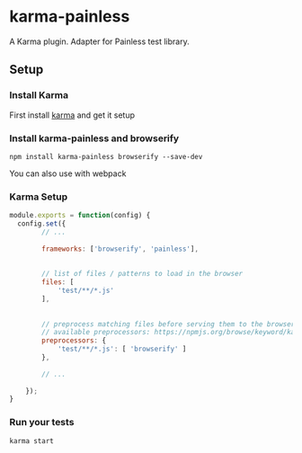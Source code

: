 # karma-painless
A Karma plugin. Adapter for Painless test library.

## Setup

### Install Karma
First install [karma](https://karma-runner.github.io/0.13/intro/installation.html) and get it setup


### Install karma-painless and browserify

```
npm install karma-painless browserify --save-dev
```
You can also use with webpack

### Karma Setup
```js
module.exports = function(config) {
  config.set({
        // ...
        
        frameworks: ['browserify', 'painless'],
        
        
        // list of files / patterns to load in the browser
        files: [
            'test/**/*.js'
        ],
        
        
        // preprocess matching files before serving them to the browser
        // available preprocessors: https://npmjs.org/browse/keyword/karma-preprocessor
        preprocessors: {
            'test/**/*.js': [ 'browserify' ]
        },
        
        // ...
        
    });
}
```
 
### Run your tests
```
karma start
```
